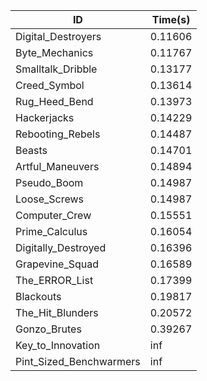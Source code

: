 |ID|Time(s)|
|-|-|
|Digital_Destroyers|0.11606|
|Byte_Mechanics|0.11767|
|Smalltalk_Dribble|0.13177|
|Creed_Symbol|0.13614|
|Rug_Heed_Bend|0.13973|
|Hackerjacks|0.14229|
|Rebooting_Rebels|0.14487|
|Beasts|0.14701|
|Artful_Maneuvers|0.14894|
|Pseudo_Boom|0.14987|
|Loose_Screws|0.14987|
|Computer_Crew|0.15551|
|Prime_Calculus|0.16054|
|Digitally_Destroyed|0.16396|
|Grapevine_Squad|0.16589|
|The_ERROR_List|0.17399|
|Blackouts|0.19817|
|The_Hit_Blunders|0.20572|
|Gonzo_Brutes|0.39267|
|Key_to_Innovation|inf|
|Pint_Sized_Benchwarmers|inf|
